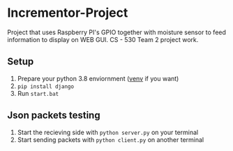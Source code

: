 # Incrementor-Project

Project that uses Raspberry PI's GPIO together with moisture sensor to feed information to display on WEB GUI. CS - 530 Team 2 project work.

## Setup

1. Prepare your python 3.8 enviornment ([venv](https://uoa-eresearch.github.io/eresearch-cookbook/recipe/2014/11/26/python-virtual-env/) if you want)
2. `pip install django`
3. Run `start.bat`

## Json packets testing

1. Start the recieving side with `python server.py` on your terminal
2. Start sending packets with `python client.py` on another terminal
